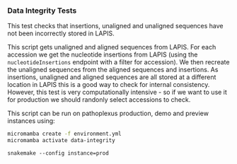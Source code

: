 ### Data Integrity Tests

This test checks that insertions, unaligned and unaligned sequences have not been incorrectly stored in LAPIS.

This script gets unaligned and aligned sequences from LAPIS. For each accession we get the nucleotide insertions from LAPIS (using the `nucleotideInsertions` endpoint with a filter for accession). We then recreate the unaligned sequences from the aligned sequences and insertions. As insertions, unaligned and aligned sequences are all stored at a different location in LAPIS this is a good way to check for internal consistency. However, this test is very computationally intensive - so if we want to use it for production we should randonly select accessions to check.

This script can be run on pathoplexus production, demo and preview instances using:

```bash
micromamba create -f environment.yml
micromamba activate data-integrity
```

```
snakemake --config instance=prod
```

